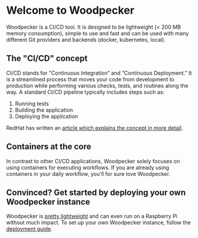 # Welcome to Woodpecker

Woodpecker is a CI/CD tool. It is designed to be lightweight (< 200 MB memory consumption), simple to use and fast and can be used with many different Git providers and backends (docker, kubernetes, local).

## The "CI/CD" concept

CI/CD stands for "Continuous Integration” and “Continuous Deployment.”
It is a streamlined process that moves your code from development to production while performing various checks, tests, and routines along the way.
A standard CI/CD pipeline typically includes steps such as:

1. Running tests
2. Building the application
3. Deploying the application

RedHat has written an [article which explains the concept in more detail](https://www.redhat.com/en/topics/devops/what-is-ci-cd).

## Containers at the core

In contrast to other CI/CD applications, Woodpecker solely focuses on using containers for executing workflows.
If you are already using containers in your daily workflow, you'll for sure love Woodpecker.

## Convinced? Get started by deploying your own Woodpecker instance

Woodpecker is [pretty lightweight](../30-administration/00-getting-started.md#hardware-requirements) and can even run on a Raspberry Pi without much impact.
To set up your own Woodpecker instance, follow the [deployment guide](../30-administration/00-getting-started.md).
